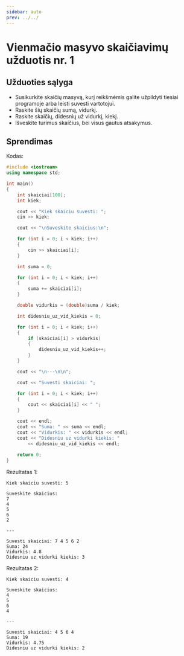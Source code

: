 ```yaml
---
sidebar: auto
prev: ../../
---
```


# Vienmačio masyvo skaičiavimų užduotis nr. 1

## Užduoties sąlyga

- Susikurkite skaičių masyvą, kurį reikšmėmis galite užpildyti tiesiai programoje arba leisti suvesti vartotojui.
- Raskite šių skaičių sumą, vidurkį.
- Raskite skaičių, didesnių už vidurkį, kiekį.
- Išveskite turimus skaičius, bei visus gautus atsakymus.

## Sprendimas

Kodas:

```cpp
#include <iostream>
using namespace std;

int main()
{
    int skaiciai[100];
    int kiek;

    cout << "Kiek skaiciu suvesti: ";
    cin >> kiek;

    cout << "\nSuveskite skaicius:\n";

    for (int i = 0; i < kiek; i++)
    {
        cin >> skaiciai[i];
    }

    int suma = 0;

    for (int i = 0; i < kiek; i++)
    {
        suma += skaiciai[i];
    }

    double vidurkis = (double)suma / kiek;

    int didesniu_uz_vid_kiekis = 0;

    for (int i = 0; i < kiek; i++)
    {
        if (skaiciai[i] > vidurkis)
        {
            didesniu_uz_vid_kiekis++;
        }
    }

    cout << "\n---\n\n";

    cout << "Suvesti skaiciai: ";

    for (int i = 0; i < kiek; i++)
    {
        cout << skaiciai[i] << " ";
    }

    cout << endl;
    cout << "Suma: " << suma << endl;
    cout << "Vidurkis: " << vidurkis << endl;
    cout << "Didesniu uz vidurki kiekis: "
        << didesniu_uz_vid_kiekis << endl;
   
    return 0;
}
```

Rezultatas 1:

```
Kiek skaiciu suvesti: 5

Suveskite skaicius:
7
4
5
6
2

---

Suvesti skaiciai: 7 4 5 6 2
Suma: 24
Vidurkis: 4.8
Didesniu uz vidurki kiekis: 3
```

Rezultatas 2:

```
Kiek skaiciu suvesti: 4

Suveskite skaicius:
4
5
6
4

---

Suvesti skaiciai: 4 5 6 4
Suma: 19
Vidurkis: 4.75
Didesniu uz vidurki kiekis: 2
```
